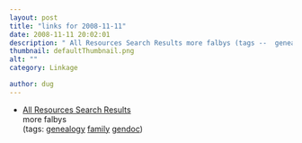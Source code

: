 ```yaml
---
layout: post
title: "links for 2008-11-11"
date: 2008-11-11 20:02:01
description: " All Resources Search Results more falbys (tags --  genealogy family gendoc)&#8230;"
thumbnail: defaultThumbnail.png
alt: ""
category: Linkage

author: dug
---
```


<ul class="delicious"><li>
                <div class="delicious-link"><a href="http://www.familysearch.org/Eng/Search/ancestorsearchresults.asp?standardize=N&amp;last_name=Falby">All Resources Search Results</a></div>
                <div class="delicious-extended">more falbys</div>
                <div class="delicious-tags">(tags: <a href="http://delicious.com/dug/genealogy">genealogy</a> <a href="http://delicious.com/dug/family">family</a> <a href="http://delicious.com/dug/gendoc">gendoc</a>)</div>
            </li></ul>
